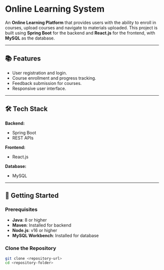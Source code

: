 # Online Learning System  

An **Online Learning Platform** that provides users with the ability to enroll in courses, upload courses and navigate to materials uploaded. This project is built using **Spring Boot** for the backend and **React.js** for the frontend, with **MySQL** as the database.

---

## 📚 Features  
- User registration and login.  
- Course enrollment and progress tracking.  
- Feedback submission for courses.  
- Responsive user interface.  

---

## 🛠️ Tech Stack  
**Backend:**  
- Spring Boot  
- REST APIs  

**Frontend:**  
- React.js  

**Database:**  
- MySQL  

---

## 🚀 Getting Started  

### Prerequisites  
- **Java**: 8 or higher  
- **Maven**: Installed for backend  
- **Node.js**: v16 or higher  
- **MySQL Workbench**: Installed for database  

### Clone the Repository  
```bash
git clone <repository-url>
cd <repository-folder>

